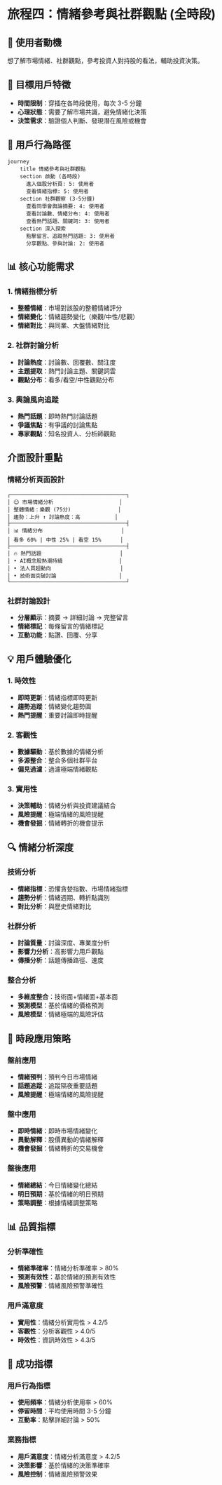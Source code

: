 # 旅程四：情緒參考與社群觀點 (全時段)

## 🎯 使用者動機
想了解市場情緒、社群觀點，參考投資人對持股的看法，輔助投資決策。

## 👥 目標用戶特徵
- **時間限制**：穿插在各時段使用，每次 3-5 分鐘
- **心理狀態**：需要了解市場共識，避免情緒化決策
- **決策需求**：驗證個人判斷、發現潛在風險或機會

## 👣 用戶行為路徑

```mermaid
journey
    title 情緒參考與社群觀點
    section 啟動 (各時段)
      進入個股分析頁: 5: 使用者
      查看情緒指標: 5: 使用者
    section 社群觀察 (3-5分鐘)
      查看同學會輿論摘要: 4: 使用者
      查看討論數、情緒分布: 4: 使用者
      查看熱門話題、關鍵詞: 3: 使用者
    section 深入探索
      點擊留言、追蹤熱門話題: 3: 使用者
      分享觀點、參與討論: 2: 使用者
```

## 📊 核心功能需求

### 1. 情緒指標分析
- **整體情緒**：市場對該股的整體情緒評分
- **情緒變化**：情緒趨勢變化（樂觀/中性/悲觀）
- **情緒對比**：與同業、大盤情緒對比

### 2. 社群討論分析
- **討論熱度**：討論數、回覆數、關注度
- **主題提取**：熱門討論主題、關鍵詞雲
- **觀點分布**：看多/看空/中性觀點分布

### 3. 輿論風向追蹤
- **熱門話題**：即時熱門討論話題
- **爭議焦點**：有爭議的討論焦點
- **專家觀點**：知名投資人、分析師觀點

##  介面設計重點

### 情緒分析頁面設計
```
┌─────────────────────────────────────┐
│ 😊 市場情緒分析                     │
│ 整體情緒：樂觀 (75分)               │
│ 趨勢：上升 ↑ 討論熱度：高           │
├─────────────────────────────────────┤
│ 📊 情緒分布                         │
│ 看多 60% | 中性 25% | 看空 15%      │
├─────────────────────────────────────┤
│ 🔥 熱門話題                         │
│ • AI概念股熱潮持續                  │
│ • 法人買超動向                      │
│ • 技術面突破討論                    │
└─────────────────────────────────────┘
```

### 社群討論設計
- **分層顯示**：摘要 → 詳細討論 → 完整留言
- **情緒標記**：每條留言的情緒標記
- **互動功能**：點讚、回覆、分享

## 💡 用戶體驗優化

### 1. 時效性
- **即時更新**：情緒指標即時更新
- **趨勢追蹤**：情緒變化趨勢圖
- **熱門提醒**：重要討論即時提醒

### 2. 客觀性
- **數據驅動**：基於數據的情緒分析
- **多源整合**：整合多個社群平台
- **偏見過濾**：過濾極端情緒觀點

### 3. 實用性
- **決策輔助**：情緒分析與投資建議結合
- **風險提醒**：極端情緒的風險提醒
- **機會發掘**：情緒轉折的機會提示

## 🔍 情緒分析深度

### 技術分析
- **情緒指標**：恐懼貪婪指數、市場情緒指標
- **趨勢分析**：情緒週期、轉折點識別
- **對比分析**：與歷史情緒對比

### 社群分析
- **討論質量**：討論深度、專業度分析
- **影響力分析**：高影響力用戶觀點
- **傳播分析**：話題傳播路徑、速度

### 整合分析
- **多維度整合**：技術面+情緒面+基本面
- **預測模型**：基於情緒的價格預測
- **風險模型**：情緒極端的風險評估

## 🎯 時段應用策略

### 盤前應用
- **情緒預判**：預判今日市場情緒
- **話題追蹤**：追蹤隔夜重要話題
- **風險提醒**：極端情緒的風險提醒

### 盤中應用
- **即時情緒**：即時市場情緒變化
- **異動解釋**：股價異動的情緒解釋
- **機會發掘**：情緒轉折的交易機會

### 盤後應用
- **情緒總結**：今日情緒變化總結
- **明日預期**：基於情緒的明日預期
- **策略調整**：根據情緒調整策略

## 📊 品質指標

### 分析準確性
- **情緒準確率**：情緒分析準確率 > 80%
- **預測有效性**：基於情緒的預測有效性
- **風險預警**：情緒風險預警準確性

### 用戶滿意度
- **實用性**：情緒分析實用性 > 4.2/5
- **客觀性**：分析客觀性 > 4.0/5
- **時效性**：資訊時效性 > 4.3/5

## 🎯 成功指標

### 用戶行為指標
- **使用頻率**：情緒分析使用率 > 60%
- **停留時間**：平均使用時間 3-5 分鐘
- **互動率**：點擊詳細討論 > 50%

### 業務指標
- **用戶滿意度**：情緒分析滿意度 > 4.2/5
- **決策影響**：基於情緒的決策準確率
- **風險控制**：情緒風險預警效果 